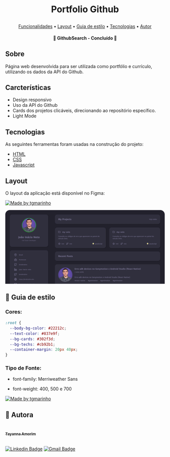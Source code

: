 <h1 align="center">
   <p>Portfolio Github</p>
</h1>

<p align="center">
 <a href="#-funcionalidades">Funcionalidades</a> •
 <a href="#-layout">Layout</a> • 
 <a href="#-guia-de-estilo">Guia de estilo</a> • 
 <a href="#-tecnologias">Tecnologias</a> • 
 <a href="#autor">Autor</a>
</p>

<h4 align="center"> 
	🎉  GithubSearch - Concluído  🎉
</h4>

##  Sobre
Página web desenvolvida para ser utilizada como portfólio e currículo, utilizando os dados da API do Github.

##  Carcterísticas

- Design responsivo
- Uso da API do Github
- Cards dos projetos clicáveis, direcionando ao repositório específico.
- Light Mode

##  Tecnologias

As seguintes ferramentas foram usadas na construção do projeto:

- [HTML](https://expo.io/)
- [CSS](https://nodejs.org/en/)
- [Javascript](https://pt-br.reactjs.org/)

##  Layout
O layout da aplicação está disponível no Figma:

<a href="https://www.figma.com/file/EYimYoWWhNVjDZdc0zv1Vw/DD-Portfolio-Copy?fuid=1100112420700070907">
  <img alt="Made by tgmarinho" src="https://img.shields.io/badge/Acessar%20Layout%20-Figma-%2304D361">
</a>

<p style="display: flex; align-items: flex-start; justify-content: left;">
  <img alt="NextLevelWeek" title="#NextLevelWeek" src="./assets/Portfolio.png" width="600px">
</p>

## 🎨 Guia de estilo

### Cores:
```css
:root {
  --body-bg-color: #22212c;
  --text-color: #837e9f;
  --bg-cards: #302f3d;
  --bg-techs: #cb92b1;
  --container-margin: 20px 40px;
}
```
### Tipo de Fonte:

- font-family: Merriweather Sans 

- font-weight: 400, 500 e 700

<a href="https://www.figma.com/file/EYimYoWWhNVjDZdc0zv1Vw/DD-Portfolio-Copy?fuid=1100112420700070907">
  <img alt="Made by tgmarinho" src="https://img.shields.io/badge/%20Fonte%20-Google Fonts-%2304D361">
</a>

## 🦸 Autora

<a href="https://blog.rocketseat.com.br/author/thiago/">
 <img style="border-radius: 50%;" src="https://avatars.githubusercontent.com/u/105131804?v=4" width="100px;" alt=""/>
 <br />
 <sub><b>Tayanna Amorim</b></sub></a> <a href="https://www.linkedin.com/in/tayanna-amorim-98161623b/" title="tayanna"></a>
 <br />

<br />

[![Linkedin Badge](https://img.shields.io/badge/-Tayanna-blue?style=flat-square&logo=Linkedin&logoColor=white&link=https://www.linkedin.com/in/tgmarinho/)](https://www.linkedin.com/in/tayanna-amorim-98161623b/) 
[![Gmail Badge](https://img.shields.io/badge/-amorim.tayanna@gmail.com-c14438?style=flat-square&logo=Gmail&logoColor=white&link=mailto:amorim.tayanna@gmail.com)](mailto:amorim.tayanna@gmail.com)
